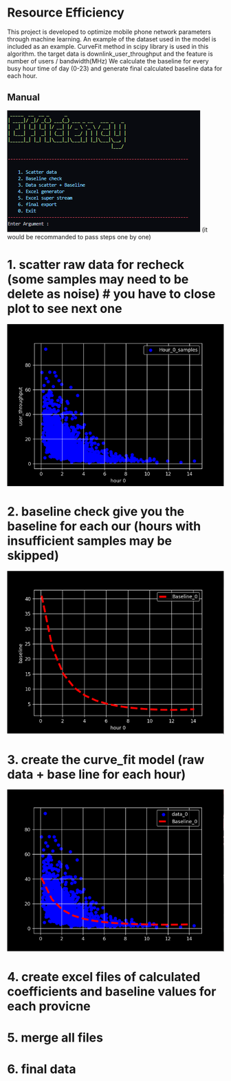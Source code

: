 # Resource Efficiency

This project is developed to optimize mobile phone network parameters through machine learning. An example of the dataset used in the model is included as an example. CurveFit method in scipy library is used in this algorithm.
the target data is downlink_user_throughput and the feature is number of users / bandwidth(MHz)
We calculate the baseline for every busy hour time of day (0-23) and generate final calculated baseline data
for each hour.

## Manual 
![](img/img.PNG)
(it would be recommanded to pass steps one by one)


# 1. scatter raw data for recheck (some samples may need to be delete as noise) # you have to close plot to see next one
![](img/sam0.PNG)
# 2. baseline check give you the baseline for each our (hours with insufficient samples may be skipped)
![](img/base.PNG)
# 3. create the curve_fit model (raw data + base line for each hour)
![](img/model.PNG)
# 4. create excel files of calculated coefficients and baseline values for each provicne
# 5. merge all files
# 6. final data

